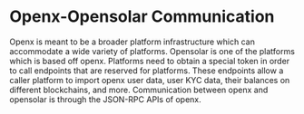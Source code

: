 # Openx-Opensolar Communication

Openx is meant to be a broader platform infrastructure which can accommodate a wide variety of platforms. Opensolar is one of the platforms which is based off openx. Platforms need to obtain a special token in order to call endpoints that are reserved for platforms. These endpoints allow a caller platform to import openx user data, user KYC data, their balances on different blockchains, and more. Communication between openx and opensolar is through the JSON-RPC APIs of openx. 

